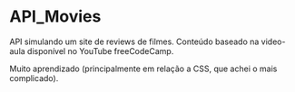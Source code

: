 # API_Movies
API simulando um site de reviews de filmes.
Conteúdo baseado na video-aula disponível no YouTube freeCodeCamp.

Muito aprendizado (principalmente em relação a CSS, que achei o mais complicado).
